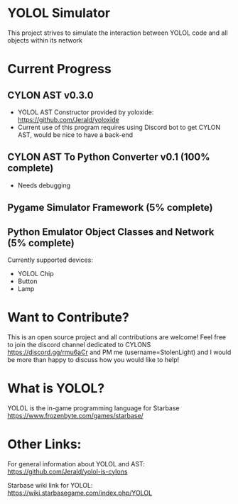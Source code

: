 # YOLOL Simulator
This project strives to simulate the interaction between YOLOL code and all objects within its network

# Current Progress #

## CYLON AST v0.3.0
- YOLOL AST Constructor provided by yoloxide: https://github.com/Jerald/yoloxide
- Current use of this program requires using Discord bot to get CYLON AST, would be nice to have a back-end
## CYLON AST To Python Converter v0.1 (100% complete)
- Needs debugging

## Pygame Simulator Framework (5% complete)

## Python Emulator Object Classes and Network (5% complete)
Currently supported devices:
- YOLOL Chip
- Button
- Lamp


# Want to Contribute? #
This is an open source project and all contributions are welcome! Feel free to join the discord channel dedicated to CYLONS https://discord.gg/rmu6aCr and PM me (username=StolenLight) and I would be more than happy to discuss how you would like to help!


# What is YOLOL? #
YOLOL is the in-game programming language for Starbase https://www.frozenbyte.com/games/starbase/

# Other Links: #
For general information about YOLOL and AST: https://github.com/Jerald/yolol-is-cylons

Starbase wiki link for YOLOL: https://wiki.starbasegame.com/index.php/YOLOL

